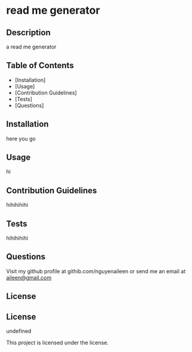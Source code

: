 # read me generator

## Description

a read me generator

## Table of Contents

- [Installation]
- [Usage]
- [Contribution Guidelines]
- [Tests]
- [Questions]

## Installation

here you go

## Usage

hi

## Contribution Guidelines

hihihihihi

## Tests

hihihihihi

## Questions

Visit my github profile at githib.com/nguyenaileen or send me an email at aileen@gmail.com 

## License

## License

 undefined

 This project is licensed under the [](undefined) license.

